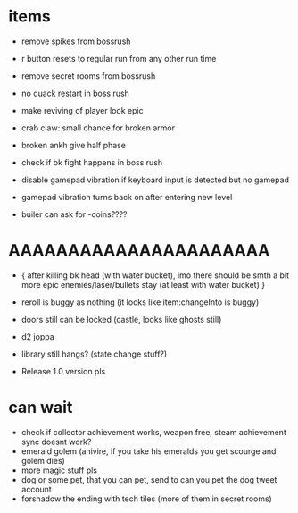 # items

* remove spikes from bossrush
* r button resets to regular run from any other run time
* remove secret rooms from bossrush
* no quack restart in boss rush

* make reviving of player look epic
* crab claw: small chance for broken armor
* broken ankh give half phase
* check if bk fight happens in boss rush
* disable gamepad vibration if keyboard input is detected but no gamepad
* gamepad vibration turns back on after entering new level
* builer can ask for -coins????

# AAAAAAAAAAAAAAAAAAAAAA

* {
 after killing bk head (with water bucket), imo there should be smth a bit more epic
 enemies/laser/bullets stay (at least with water bucket)
}

* reroll is buggy as nothing (it looks like item:changeInto is buggy)

* doors still can be locked (castle, looks like ghosts still)
* d2 joppa
* library still hangs? (state change stuff?)
* Release 1.0 version pls

# can wait

* check if collector achievement works, weapon free, steam achievement sync doesnt work?
* emerald golem (anivire, if you take his emeralds you get scourge and golem dies)
* more magic stuff pls
* dog or some pet, that you can pet, send to can you pet the dog tweet account
* forshadow the ending with tech tiles (more of them in secret rooms)